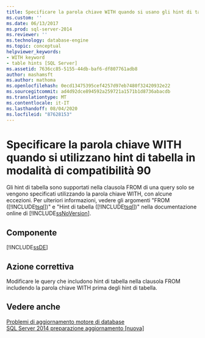 ```yaml
---
title: Specificare la parola chiave WITH quando si usano gli hint di tabella in modalità di compatibilità 90 | Microsoft Docs
ms.custom: ''
ms.date: 06/13/2017
ms.prod: sql-server-2014
ms.reviewer: ''
ms.technology: database-engine
ms.topic: conceptual
helpviewer_keywords:
- WITH keyword
- table hints [SQL Server]
ms.assetid: 7636cc85-5155-44db-baf6-df807761adb8
author: mashamsft
ms.author: mathoma
ms.openlocfilehash: 0ecd13475395cef4257d97eb7480f32420932e22
ms.sourcegitcommit: ad4d92dce894592a259721a1571b1d8736abacdb
ms.translationtype: MT
ms.contentlocale: it-IT
ms.lasthandoff: 08/04/2020
ms.locfileid: "87628153"
---
```

# <a name="specify-the-with-keyword-when-using-table-hints-in-90-compatibility-mode"></a>Specificare la parola chiave WITH quando si utilizzano hint di tabella in modalità di compatibilità 90
  Gli hint di tabella sono supportati nella clausola FROM di una query solo se vengono specificati utilizzando la parola chiave WITH, con alcune eccezioni. Per ulteriori informazioni, vedere gli argomenti "FROM ([!INCLUDE[tsql](../../includes/tsql-md.md)])" e "Hint di tabella ([!INCLUDE[tsql](../../includes/tsql-md.md)])" nella documentazione online di [!INCLUDE[ssNoVersion](../../includes/ssnoversion-md.md)].  
  
## <a name="component"></a>Componente  
 [!INCLUDE[ssDE](../../includes/ssde-md.md)]  
  
## <a name="corrective-action"></a>Azione correttiva  
 Modificare le query che includono hint di tabella nella clausola FROM includendo la parola chiave WITH prima degli hint di tabella.  
  
## <a name="see-also"></a>Vedere anche  
 [Problemi di aggiornamento motore di database](../../../2014/sql-server/install/database-engine-upgrade-issues.md)   
 [SQL Server 2014 preparazione aggiornamento &#91;nuova&#93;](sql-server-2014-upgrade-advisor.md)  
  
  

